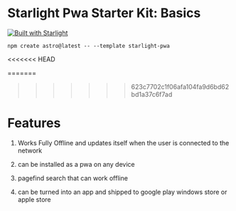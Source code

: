 # Starlight Pwa Starter Kit: Basics

[![Built with Starlight](https://astro.badg.es/v2/built-with-starlight/tiny.svg)](https://starlight.astro.build)

```
npm create astro@latest -- --template starlight-pwa
```

 
<<<<<<< HEAD

=======
>>>>>>> 623c7702c1f06afa104fa9d6bd62bd1a37c6f7ad
# Features 

1. Works Fully Offline and updates itself when the user is connected to the network

1. can be installed as a pwa on any device
   
1. pagefind search that can work offline

1. can be turned into an app and shipped to google play windows store or apple store



